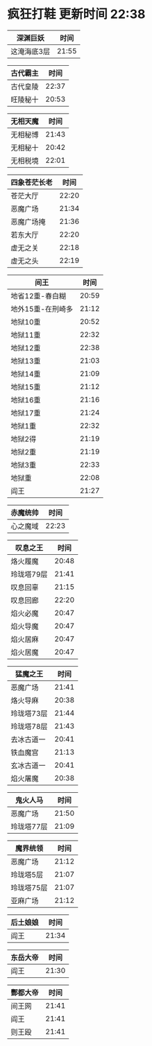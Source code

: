 # 疯狂打鞋 更新时间 22:38

| 深渊巨妖   | 时间    |
|--------|-------|
| 这淹海底3层 | 21:55 |

| 古代霸主   | 时间    |
|--------|-------|
| 古代皇陵 | 22:37 |
| 旺陵秘十 | 20:53 |

| 无相天魔   | 时间    |
|--------|-------|
| 无相秘博 | 21:43 |
| 无相秘十 | 20:42 |
| 无相税境 | 22:01 |

| 四象苍茫长老   | 时间    |
|--------|-------|
| 苍茫大厅 | 22:20 |
| 恶魔广场 | 21:34 |
| 恶魔广场掩 | 21:36 |
| 若东大厅 | 22:20 |
| 虚无之关 | 22:18 |
| 虚无之头 | 22:19 |

| 间王   | 时间    |
|--------|-------|
| 地省12重-春白糊 | 20:59 |
| 地外15重-在刑崎多 | 21:12 |
| 地狱10重 | 20:52 |
| 地狱11重 | 22:32 |
| 地狱12重 | 22:38 |
| 地狱13重 | 21:03 |
| 地狱14重 | 21:09 |
| 地狱15重 | 21:12 |
| 地狱16重 | 21:16 |
| 地狱17重 | 21:24 |
| 地狱1重 | 22:32 |
| 地狱2得 | 21:19 |
| 地狱2重 | 21:19 |
| 地狱3重 | 22:33 |
| 地狱重 | 22:08 |
| 阎王 | 21:27 |

| 赤魔统帅   | 时间    |
|--------|-------|
| 心之魔域 | 22:23 |

| 叹息之王   | 时间    |
|--------|-------|
| 烙火履魔 | 20:48 |
| 玲珑塔79层 | 21:41 |
| 叹息回辜 | 21:15 |
| 叹息回廊 | 22:20 |
| 焰火必魔 | 20:47 |
| 焰火导魔 | 20:47 |
| 焰火居麻 | 20:47 |
| 焰火居魔 | 20:47 |

| 猛魔之王   | 时间    |
|--------|-------|
| 恶魔广场 | 21:41 |
| 烙火导麻 | 20:38 |
| 玲珑塔73层 | 21:44 |
| 玲珑塔78层 | 21:43 |
| 去冰古道一 | 20:41 |
| 铁血魔宫 | 21:13 |
| 玄冰古道一 | 20:41 |
| 焰火屠魔 | 20:38 |

| 鬼火人马   | 时间    |
|--------|-------|
| 恶魔广场 | 21:50 |
| 玲珑塔77层 | 21:09 |

| 魔界统领   | 时间    |
|--------|-------|
| 恶魔广场 | 21:12 |
| 玲珑塔5层 | 21:07 |
| 玲珑塔75层 | 21:07 |
| 亚麻广场 | 21:12 |

| 后土娘娘   | 时间    |
|--------|-------|
| 阎王 | 21:34 |

| 东岳大帝   | 时间    |
|--------|-------|
| 阎王 | 21:30 |

| 酆都大帝   | 时间    |
|--------|-------|
| 间王网 | 21:41 |
| 阎王 | 21:41 |
| 则王殴 | 21:41 |